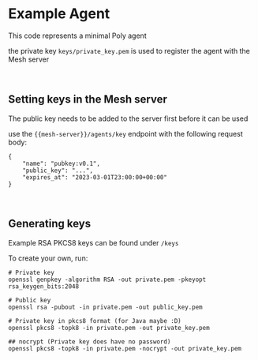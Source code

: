 # Example Agent

This code represents a minimal Poly agent

the private key `keys/private_key.pem` is used to register the agent with the Mesh server

<br />

## Setting keys in the Mesh server

The public key needs to be added to the server first before it can be used

use the `{{mesh-server}}/agents/key` endpoint with the following request body:

    {
        "name": "pubkey:v0.1",
        "public_key": "...",
        "expires_at": "2023-03-01T23:00:00+00:00"
    }

<br />

## Generating keys

Example RSA PKCS8 keys can be found under `/keys`

To create your own, run:

    # Private key
    openssl genpkey -algorithm RSA -out private.pem -pkeyopt rsa_keygen_bits:2048

    # Public key
    openssl rsa -pubout -in private.pem -out public_key.pem

    # Private key in pkcs8 format (for Java maybe :D)
    openssl pkcs8 -topk8 -in private.pem -out private_key.pem

    ## nocrypt (Private key does have no password)
    openssl pkcs8 -topk8 -in private.pem -nocrypt -out private_key.pem

